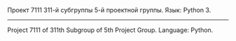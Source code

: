 Проект 7111 311-й субгруппы 5-й проектной группы. Язык: Python 3.
-- -- -- -- --
Project 7111 of 311th Subgroup of 5th Project Group. Language: Python.
